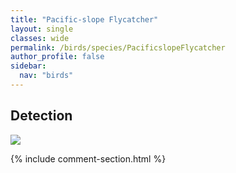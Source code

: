 ```yaml
---
title: "Pacific-slope Flycatcher"
layout: single
classes: wide
permalink: /birds/species/PacificslopeFlycatcher
author_profile: false
sidebar:
  nav: "birds"
---
```


<h2>Detection</h2>

<a href="https://beallen.github.io/DevelopmentWebsite/assets/images/birds/PacificslopeFlycatcher/det.jpg">
<img src="https://beallen.github.io/DevelopmentWebsite/assets/images/birds/PacificslopeFlycatcher/det.jpg">
</a>

{% include comment-section.html %}
